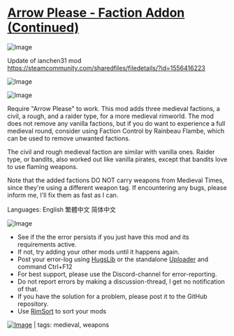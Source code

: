 # [Arrow Please - Faction Addon (Continued)](https://steamcommunity.com/sharedfiles/filedetails/?id=2343900898)

![Image](https://i.imgur.com/buuPQel.png)

Update of ianchen31 mod
https://steamcommunity.com/sharedfiles/filedetails/?id=1556416223

![Image](https://i.imgur.com/pufA0kM.png)
	
![Image](https://i.imgur.com/Z4GOv8H.png)

Require "Arrow Please" to work.
This mod adds three medieval factions, a civil, a rough, and a raider type, for a more medieval rimworld.
The mod does not remove any vanilla factions, but if you do want to experience a full medieval round, consider using Faction Control by Rainbeau Flambe, which can be used to remove unwanted factions.

The civil and rough medieval faction are similar with vanilla ones. Raider type, or bandits, also worked out like vanilla pirates, except that bandits love to use flaming weapons.

Note that the added factions DO NOT carry weapons from Medieval Times, since they're using a different weapon tag.
If encountering any bugs, please inform me, I'll fix them as fast as I can.

Languages:
English
繁體中文
简体中文

![Image](https://i.imgur.com/PwoNOj4.png)



-  See if the the error persists if you just have this mod and its requirements active.
-  If not, try adding your other mods until it happens again.
-  Post your error-log using [HugsLib](https://steamcommunity.com/workshop/filedetails/?id=818773962) or the standalone [Uploader](https://steamcommunity.com/sharedfiles/filedetails/?id=2873415404) and command Ctrl+F12
-  For best support, please use the Discord-channel for error-reporting.
-  Do not report errors by making a discussion-thread, I get no notification of that.
-  If you have the solution for a problem, please post it to the GitHub repository.
-  Use [RimSort](https://github.com/RimSort/RimSort/releases/latest) to sort your mods

 

[![Image](https://img.shields.io/github/v/release/emipa606/ArrowPleaseFactionAddon?label=latest%20version&style=plastic&color=9f1111&labelColor=black)](https://steamcommunity.com/sharedfiles/filedetails/changelog/2343900898) | tags: medieval,  weapons
